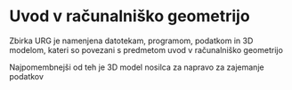 # Uvod v računalniško geometrijo

Zbirka URG je namenjena datotekam, programom, podatkom in 3D modelom, kateri so povezani s predmetom uvod v računalniško geometrijo

Najpomembnejši od teh je 3D model nosilca za napravo za zajemanje podatkov 